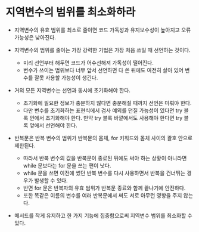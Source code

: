 # 지역변수의 범위를 최소화하라

* 지역변수의 유효 범위를 최소로 줄이면 코드 가독성과 유지보수성이 높아지고 오류 가능성은 낮아진다.

* 지역변수의 범위를 줄이는 가장 강력한 기법은 가장 처음 쓰일 때 선언하는 것이다.
  * 미리 선언부터 해두면 코드가 어수선해져 가독성이 떨어진다.
  * 변수가 쓰이는 범위보다 너무 앞서 선언하면 다 쓴 뒤에도 여전히 살아 있어 변수를 잘못 사용할 가능성이 생긴다.
  
* 거의 모든 지역변수는 선언과 동시에 초기화해야 한다.
  * 초기화에 필요한 정보가 충분하지 않다면 충분해질 때까지 선언은 미뤄야 한다.
  * 다만 변수를 초기화하는 표현식에서 검사 예외를 던질 가능성이 있다면 try 블록 안에서 초기화해야 한다. 만약 try 블록 바깥에서도 사용해야 한다면 try 블록 앞에서 선언해야 한다.
  
* 반복문은 반복 변수의 범위가 반복문의 몸체, for 키워드와 몸체 사이의 괄호 안으로 제한된다.
  * 따라서 반복 변수의 값을 반복문이 종료된 뒤에도 써야 하는 상황이 아니라면 while 문보다는 for 문을 쓰는 편이 낫다.
  * while 문을 쓰면 이전에 썼던 반복 변수를 다시 사용하면서 반복을 건너뛰는 경우가 발생할 수 있다.
  * 반면 for 문은 반복자의 유효 범위가 반복문 종료와 함께 끝나기에 안전하다.
  * 또한 똑같은 이름의 변수를 여러 반복문에서 써도 서로 아무런 영향을 주지 않는다.

* 메서드를 작게 유지하고 한 가지 기능에 집중함으로써 지역변수 범위를 최소화할 수 있다.